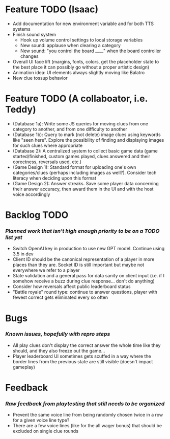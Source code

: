 
# Feature TODO (Isaac)

- Add documentation for new environment variable and for both TTS systems
- Finish sound system
  - Hook up volume control settings to local storage variables
  - New sound: applause when clearing a category
  - New sound: "you control the board ____" when the board controller changes
- Overall UI face lift (margins, fonts, colors, get the placeholder state to the best place it can possibly go without a proper artistic design)
- Animation idea: UI elements always slightly moving like Balatro
- New clue tossup behavior

# Feature TODO (A collaboator, i.e. Teddy)

- (Database 1a): Write some JS queries for moving clues from one category to another, and from one difficulty to another
- (Database 1b): Query to mark (not delete) image clues using keywords like "seen here". Explore the possibility of finding and displaying images for such clues where appropriate
- (Database 2): A centralized system to collect basic game data (game started/finished, custom games played, clues answered and their corectness, reversals used, etc.)
- (Game Design 1): Standard format for uploading one's own categories/clues (perhaps including images as well?). Consider tech literacy when deciding upon this format
- (Game Design 2): Answer streaks. Save some player data concerning their answer accuracy, then award them in the UI and with the host voice accordingly

# Backlog TODO
### _Planned work that isn't high enough priority to be on a TODO list yet_

- Switch OpenAI key in production to use new GPT model. Continue using 3.5 in dev
- Client ID should be the canonical representation of a player in more places than they are. Socket ID is still important but maybe not everywhere we refer to a player
- State validation and a general pass for data sanity on client input (i.e. if I somehow receive a buzz during clue response... don't do anything)
- Consider how reversals affect public leaderboard status
- "Battle royale" round type: continue to answer questions, player with fewest correct gets eliminated every so often

# Bugs
### _Known issues, hopefully with repro steps_

- All play clues don't display the correct answer the whole time like they should, and they also freeze out the game...
- Player leaderboard UI sometimes gets scuffed in a way where the border lines from the previous state are still visible (doesn't impact gameplay)

# Feedback
### _Raw feedback from playtesting that still needs to be organized_

- Prevent the same voice line from being randomly chosen twice in a row for a given voice line type?
- There are a few voice lines (like for the all wager bonus) that should be excluded on single clue rounds